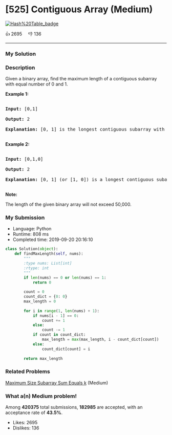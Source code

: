 # [525] Contiguous Array (Medium)

[![Hash%20Table_badge](https://img.shields.io/badge/topic-Hash%20Table-green.svg)](https://leetcode.com/problems/contiguous-array/) 

:+1: 2695 &nbsp; &nbsp; :thumbsdown: 136

---

### My Solution


### Description
<p>Given a binary array, find the maximum length of a contiguous subarray with equal number of 0 and 1. </p>


<p><b>Example 1:</b><br />
<pre>
<b>Input:</b> [0,1]
<b>Output:</b> 2
<b>Explanation:</b> [0, 1] is the longest contiguous subarray with equal number of 0 and 1.
</pre>
</p>

<p><b>Example 2:</b><br />
<pre>
<b>Input:</b> [0,1,0]
<b>Output:</b> 2
<b>Explanation:</b> [0, 1] (or [1, 0]) is a longest contiguous subarray with equal number of 0 and 1.
</pre>
</p>

<p><b>Note:</b>
The length of the given binary array will not exceed 50,000.
</p>


### My Submission

- Language: Python
- Runtime: 808 ms
- Completed time: 2019-09-20 20:16:10

```Python
class Solution(object):
    def findMaxLength(self, nums):
        """
        :type nums: List[int]
        :rtype: int
        """
        if len(nums) == 0 or len(nums) == 1:
            return 0
        
        count = 0
        count_dict = {0: 0}
        max_length = 0
        
        for i in range(1, len(nums) + 1):
            if nums[i - 1] == 0:
                count += 1
            else:
                count -= 1
            if count in count_dict:
                max_length = max(max_length, i - count_dict[count])
            else:
                count_dict[count] = i
        
        return max_length
```


### Related Problems
[Maximum Size Subarray Sum Equals k](https://leetcode.com/problems/maximum-size-subarray-sum-equals-k/) (Medium) <br>



### What a(n) Medium problem!
Among **420375** total submissions, **182985** are accepted, with an acceptance rate of **43.5%**. <br>

- Likes: 2695
- Dislikes: 136

